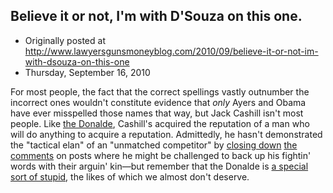 ## Believe it or not, I'm with D'Souza on this one.

 * Originally posted at http://www.lawyersgunsmoneyblog.com/2010/09/believe-it-or-not-im-with-dsouza-on-this-one
 * Thursday, September 16, 2010

For most people, the fact that the correct spellings vastly outnumber the incorrect ones wouldn't constitute evidence that _only_ Ayers and Obama have ever misspelled those names that way, but Jack Cashill isn't most people.  Like [the Donalde](http://lawyersgunsmon.wpengine.com/2010/09/is-donalde-douglas-real), Cashill's acquired the reputation of a man who will do anything to acquire a reputation.  Admittedly, he hasn't demonstrated the "tactical elan" of an "unmatched competitor" by [closing down](http://americanpowerblog.blogspot.com/2010/09/tactical-elan-unmatched-competitor.html) [the comments](http://americanpowerblog.blogspot.com/2010/09/don-douglas-hearts-juses.html) on posts where he might be challenged to back up his fightin' words with their arguin' kin—but remember that the Donalde is [a special sort of stupid](http://lawyersgunsmon.wpengine.com/2010/07/shoot-im-not-even-always-right-lol), the likes of which we almost don't deserve.